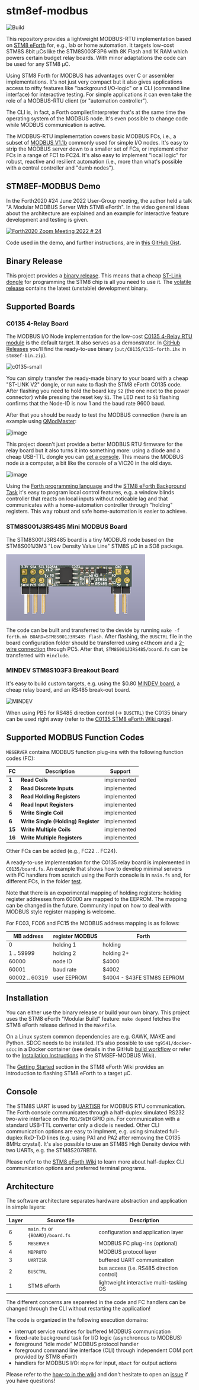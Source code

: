 # stm8ef-modbus
![Build](https://github.com/TG9541/stm8ef-modbus/actions/workflows/build.yml/badge.svg)

This repository provides a lightweight MODBUS-RTU implementation based on [STM8 eForth](https://github.com/TG9541/stm8ef/wiki) for, e.g., lab or home automation. It targets low-cost STM8S 8bit µCs like the STM8S003F3P6 with 8K Flash and 1K RAM which powers certain budget relay boards. With minor adaptations the code can be used for any STM8 µC.

Using STM8 Forth for MODBUS has advantages over C or assembler implementations. It's not just very compact but it also gives applications access to nifty features like "background I/O-logic" or a CLI (command line interface) for interactive testing. For simple applications it can even take the role of a MODBUS-RTU client (or "automation controller").

The CLI is, in fact, a Forth compiler/interpreter that's at the same time the operating system of the MODBUS node. It's even possible to change code while MODBUS communication is active.

The MODBUS-RTU implementation covers basic MODBUS FCs, i.e., a subset of [MODBUS V1.1b](http://www.modbus.org/docs/Modbus_Application_Protocol_V1_1b.pdf) commonly used for simple I/O nodes. It's easy to strip the MODBUS server down to a smaller set of FCs, or implement other FCs in a range of FC1 to FC24. It's also easy to implement "local logic" for robust, reactive and resilient automation (i.e., more than what's possible with a central controller and "dumb nodes").

## STM8EF-MODBUS Demo

In the Forth2020 #24 June 2022 User-Group meeting, the author held a talk "A Modular MODBUS Server With STM8 eForth". In the video general ideas about the architecture are explained and an example for interactive feature development and testing is given.   

[![Forth2020 Zoom Meeting 2022 # 24](https://user-images.githubusercontent.com/5466977/175802574-2b507519-3559-4804-ba67-3abe5bd70a3e.png)](https://www.youtube.com/watch?v=noVSeWeVmmw)

Code used in the demo, and further instructions, are in [this GitHub Gist](https://gist.github.com/TG9541/9a1137693abecdc8fcb4cc63b7dd0edb).

## Binary Release

This project provides a [binary release](https://github.com/TG9541/stm8ef-modbus/releases). This means that a cheap [ST-Link dongle](https://www.aliexpress.com/wholesale?SearchText=stlink) for programming the STM8 chip is all you need to use it. The [volatile release](https://github.com/TG9541/stm8ef-modbus/releases/tag/volatile) contains the latest (unstable) development binary.

## Supported Boards

### C0135 4-Relay Board

The MODBUS I/O Node implementation for the low-cost [C0135 4-Relay RTU module][C0135] is the default target. It also serves as a demonstrator. In [GitHub Releases](https://github.com/TG9541/stm8ef-modbus/releases) you'll find the ready-to-use binary (`out/C0135/C135-forth.ihx` in `stm8ef-bin.zip`).

[C0135]: https://github.com/TG9541/stm8ef/wiki/Board-C0135

![c0135-small](https://user-images.githubusercontent.com/5466977/52519844-fb3c6580-2c61-11e9-8f36-5a031338e6e5.png)

You can simply transfer the ready-made binary to your board with a cheap "ST-LINK V2" dongle, or run `make` to flash the STM8 eForth C0135 code. After flashing you need to hold the board key `S2` (the one next to the power connector) while pressing the reset key `S1`. The LED next to `S1` flashing confirms that the Node-ID is now 1 and the baud rate 9600 baud.

After that you should be ready to test the MODBUS connection (here is an example using [QModMaster](https://sourceforge.net/projects/qmodmaster/): 

![image](https://user-images.githubusercontent.com/5466977/80449110-8ca6fe80-891e-11ea-9f99-8d6adf6b5160.png)

This project doesn't just provide a better MODBUS RTU firmware for the relay board but it also turns it into something more: using a diode and a cheap USB-TTL dongle you can [get a console][TWOWIRE]. This means the MODBUS node *is* a computer, a bit like the console of a VIC20 in the old days.

![image](https://user-images.githubusercontent.com/5466977/80796849-917ae500-8ba0-11ea-843b-96307026f7a8.png)

Using the [Forth programming language][EForthProgramming] and the [STM8 eForth Background Task][BACKGROUNDTASK] it's easy to program local control features, e.g. a window blinds controller that reacts on local inputs without noticable lag and that communicates with a home-automation controller through "holding" registers. This way robust and safe home-automation is easier to achieve.

[TWOWIRE]: https://github.com/TG9541/stm8ef/wiki/STM8-eForth-Programming-Tools#using-a-serial-interface-for-2-wire-communication
[BACKGROUNDTASK]: https://github.com/TG9541/stm8ef/wiki/STM8-eForth-Background-Task
[EForthProgramming]: https://github.com/TG9541/stm8ef/wiki/STM8-eForth-Programming

### STM8S001J3RS485 Mini MODBUS Board

The STM8S001J3RS485 board is a tiny MODBUS node based on the STM8S001J3M3 "Low Density Value Line" STM8S µC in a SO8 package.

[![STM8S001J3RS485](https://raw.githubusercontent.com/TG9541/stm8s001rs485/master/doc/STM8S001J3_RS485_front.png)](https://github.com/TG9541/stm8s001rs485)

The code can be built and transferred to the devide by running `make -f forth.mk BOARD=STM8S001J3RS485 flash`. After flashing, the `BUSCTRL` file in the board configuration folder should be transferred using e4thcom and a [2-wire connection][TWOWIRE] through PC5. After that, `STM8S001J3RS485/board.fs` can be transferred with `#include`.

### MINDEV STM8S103F3 Breakout Board
It's easy to build custom targets, e.g. using the $0.80 [MINDEV board](https://github.com/TG9541/stm8ef/wiki/Breakout-Boards#stm8s103f3p6-breakout-board), a cheap relay board, and an RS485 break-out board.

![MINDEV](https://camo.githubusercontent.com/82bd480f176951de9a469e134f543a6570f48597/68747470733a2f2f616530312e616c6963646e2e636f6d2f6b662f485442314e6642615056585858586263587058587136785846585858362f357063732d6c6f742d53544d3853313033463350362d73797374656d2d626f6172642d53544d38532d53544d382d646576656c6f706d656e742d626f6172642d6d696e696d756d2d636f72652d626f6172642e6a70675f323230783232302e6a7067)

When using PB5 for RS485 direction control (-> `BUSCTRL`) the C0135 binary can be used right away (refer to the [C0135 STM8 eForth Wiki page][C0135]).

## Supported MODBUS Function Codes

`MBSERVER` contains MODBUS function plug-ins with the following function codes (FC):

FC | Description | Support
-|-|-
**1** | **Read Coils** | implemented
**2** | **Read Discrete Inputs** | implemented
**3** | **Read Holding Registers** | implemented
**4** | **Read Input Registers** | implemented
**5** | **Write Single Coil** | implemented
**6** | **Write Single (Holding) Register** | implemented
**15** | **Write Multiple Coils** | implemented
**16** | **Write Multiple Registers** | implemented

Other FCs can be added (e.g., FC22 .. FC24).

A ready-to-use implementation for the C0135 relay board is implemented in `C0135/board.fs`. An example that shows how to develop minimal servers with FC handlers from scratch using the Forth console is in `main.fs` and, for different FCs, in the folder [test](https://github.com/TG9541/stm8ef-modbus/tree/master/test).

Note that there is an experimental mapping of holding registers: holding register addresses from 60000 are mapped to the EEPROM. The mapping can be changed in the future. Community input on how to deal with MODBUS style register mapping is welcome.

For FC03, FC06 and FC15 the MODBUS address mapping is as follows:

MB address|register MODBUS|Forth
-|-|-
0|holding 1|holding
1 .. 59999|holding 2|holding 2+
60000|node ID|$4000
60001|baud rate|$4002
60002 .. 60319|user EEPROM|$4004 - $43FE STM8S EEPROM

## Installation

You can either use the binary release or build your own binary. This project uses the STM8 eForth "Modular Build" feature: `make depend` fetches the STM8 eForth release defined in the `Makefile`.

On a Linux system common dependencies are e.g. GAWK, MAKE and Python. SDCC needs to be installed. It's also possible to use `tg9541/docker-sdcc` in a Docker container (see details in the GitHub [build workflow](https://github.com/TG9541/stm8ef-modbus/blob/master/.github/workflows/build.yml) or refer to the [Installation Instructions](https://github.com/TG9541/stm8ef-modbus/wiki/HowTo#installation) in the STM8EF-MODBUS Wiki).

The [Getting Started](https://github.com/TG9541/stm8ef/wiki/Breakout-Boards#getting-started) section in the STM8 eForth Wiki provides an introduction to flashing STM8 eForth to a target µC.

## Console

The STM8S UART is used by [UARTISR](https://github.com/TG9541/stm8ef-modbus/blob/master/UARTISR) for MODBUS RTU communication. The Forth console communicates through a half-duplex simulated RS232 two-wire interface on the `PD1/SWIM` GPIO pin. For communication with a standard USB-TTL converter only a diode is needed. Other CLI communication options are easy to implment, e.g. using simulated full-duplex RxD-TxD lines (e.g. using PA1 and PA2 after removing the C0135 8MHz crystal). It's also possible to use an STM8S High Density device with two UARTs, e.g. the STM8S207RBT6.

Please refer to the [STM8 eForth Wiki](https://github.com/TG9541/stm8ef/wiki/STM8S-Value-Line-Gadgets#other-target-boards) to learn more about half-duplex CLI communication options and preferred terminal programs.

## Architecture

The software architecture separates hardware abstraction and application in simple layers:

Layer|Source file|Description
-|-|-
6|`main.fs` or `{BOARD}/board.fs`|configuration and application layer
5|`MBSERVER`|MODBUS FC plug-ins (optional)
4|`MBPROTO`|MODBUS protocol layer
3|`UARTISR`|buffered UART communication
2|`BUSCTRL`|bus access (i.e. RS485 direction control)
1|STM8 eForth|lightweight interactive multi-tasking OS

The different concerns are separeted in the code and FC handlers can be changed through the CLI without restarting the application!

The code is organized in the following execution domains:
* interrupt service routines for buffered MODBUS communication
* fixed-rate background task for I/O logic (asynchronous to MODBUS)
* foreground "idle mode" MODBUS protocol handler
* foreground command line interface (CLI) through independent COM port provided by STM8 eForth
* handlers for MODBUS I/O: `mbpre` for input, `mbact` for output actions

Please refer to the [how-to in the wiki](https://github.com/TG9541/stm8ef-modbus/wiki/HowTo) and don't hesitate to open an [issue](https://github.com/TG9541/stm8ef-modbus/issues) if you have questions!

